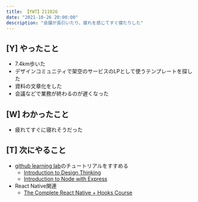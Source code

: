 ```yaml
---
title: 【YWT】211026
date: "2021-10-26 20:00:00"
description: "会議が長引いたり、疲れを感じてすぐ寝たりした"
---
```


## [Y] やったこと

- 7.4km歩いた
- デザインコミュニティで架空のサービスのLPとして使うテンプレートを探した
- 資料の文章化をした
- 会議などで業務が終わるのが遅くなった

## [W] わかったこと

- 疲れてすぐに寝れそうだった

## [T] 次にやること

- [github learning lab](https://lab.github.com/githubtraining)のチュートリアルをすすめる
  - [Introduction to Design Thinking](https://lab.github.com/githubtraining/introduction-to-design-thinking)
  - [Introduction to Node with Express](https://lab.github.com/everydeveloper/introduction-to-node-with-express)
- React Native関連
  - [The Complete React Native + Hooks Course](https://www.udemy.com/course/the-complete-react-native-and-redux-course/)

<!-- https://twitter.com/camomile_cafe/status/1455777042188800000?s=20 -->
